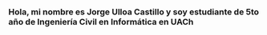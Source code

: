 ### Hola, mi nombre es Jorge Ulloa Castillo y soy estudiante de 5to año de Ingeniería Civil en Informática en UACh

